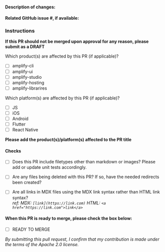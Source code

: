 #### Description of changes:

#### Related GitHub issue #, if available:

### Instructions

**If this PR should not be merged upon approval for any reason, please submit as a DRAFT**

Which product(s) are affected by this PR (if applicable)?
- [ ] amplify-cli
- [ ] amplify-ui
- [ ] amplify-studio
- [ ] amplify-hosting
- [ ] amplify-librarires

Which platform(s) are affected by this PR (if applicable)?
- [ ] JS
- [ ] iOS
- [ ] Android
- [ ] Flutter
- [ ] React Native

**Please add the product(s)/platform(s) affected to the PR title**

#### Checks

- [ ] Does this PR include filetypes other than markdown or images? Please add or update unit tests accordingly.

- [ ] Are any files being deleted with this PR? If so, have the needed redirects been created?

- [ ] Are all links in MDX files using the MDX link syntax rather than HTML link syntax? <br />
      _ref: MDX: `[link](https://link.com)`
            HTML: `<a href="https://link.com">link</a>`_
            
#### When this PR is ready to merge, please check the box below:
- [ ] READY TO MERGE

_By submitting this pull request, I confirm that my contribution is made under the terms of the Apache 2.0 license._
